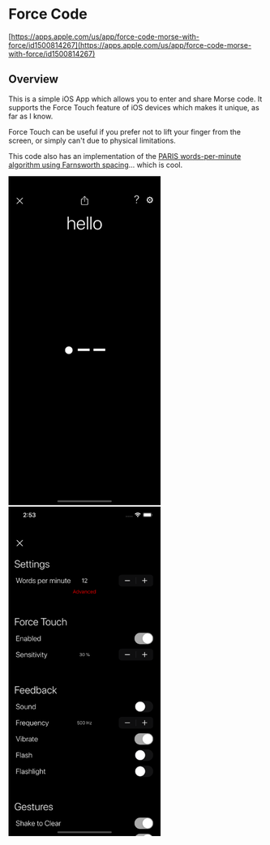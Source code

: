 # Force Code

[https://apps.apple.com/us/app/force-code-morse-with-force/id1500814267](https://apps.apple.com/us/app/force-code-morse-with-force/id1500814267)

## Overview
This is a simple iOS App which allows you to enter and share Morse code. It supports the Force Touch feature of iOS devices which makes it unique, as far as I know. 

Force Touch can be useful if you prefer not to lift your finger from the screen, or simply can't due to physical limitations.


This code also has an implementation of the [PARIS words-per-minute algorithm using Farnsworth spacing](http://www.arrl.org/files/file/Technology/x9004008.pdf)... which is cool.

<img src="Images/Screenshots/iPhone%206.5/home.png" width="300"/> <img src="Images/Screenshots/iPhone%206.5/settings.png" width="300"/>

